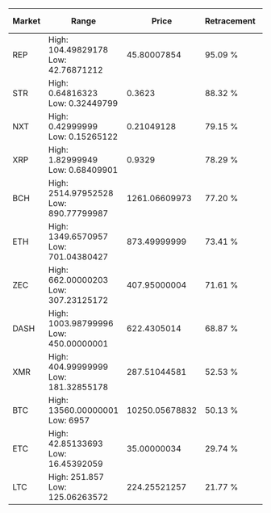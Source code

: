 | Market | Range | Price| Retracement | Doubles to 50% |
| --- | --- | --- | --- | --- |
| REP | High: 104.49829178<br />Low: 42.76871212 | 45.80007854 | 95.09 % | 1.61 |
| STR | High: 0.64816323<br />Low: 0.32449799 | 0.3623 | 88.32 % | 1.34 |
| NXT | High: 0.42999999<br />Low: 0.15265122 | 0.21049128 | 79.15 % | 1.38 |
| XRP | High: 1.82999949<br />Low: 0.68409901 | 0.9329 | 78.29 % | 1.35 |
| BCH | High: 2514.97952528<br />Low: 890.77799987 | 1261.06609973 | 77.20 % | 1.35 |
| ETH | High: 1349.6570957<br />Low: 701.04380427 | 873.49999999 | 73.41 % | 1.17 |
| ZEC | High: 662.00000203<br />Low: 307.23125172 | 407.95000004 | 71.61 % | 1.19 |
| DASH | High: 1003.98799996<br />Low: 450.00000001 | 622.4305014 | 68.87 % | 1.17 |
| XMR | High: 404.99999999<br />Low: 181.32855178 | 287.51044581 | 52.53 % | 1.02 |
| BTC | High: 13560.00000001<br />Low: 6957 | 10250.05678832 | 50.13 % | 1.00 |
| ETC | High: 42.85133693<br />Low: 16.45392059 | 35.00000034 | 29.74 % | 0.00 |
| LTC | High: 251.857<br />Low: 125.06263572 | 224.25521257 | 21.77 % | 0.00 |

